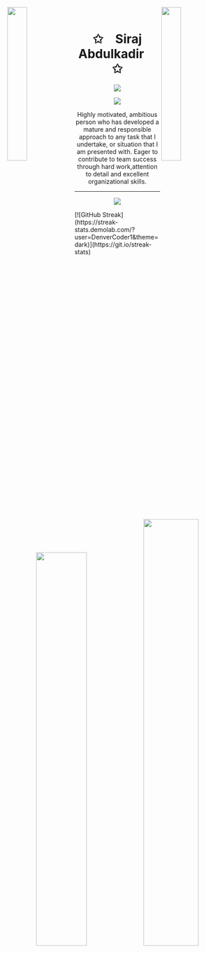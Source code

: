 <img align="left" src="https://user-images.githubusercontent.com/65187002/144930161-2f783401-8d27-4fdf-a2f7-cc0ba32f1f1f.gif" width="30%" style="display:inline;"><img align="right" src="https://user-images.githubusercontent.com/65187002/144930161-2f783401-8d27-4fdf-a2f7-cc0ba32f1f1f.gif" width="30%" style="display:inline;">
<br>
<p align="center">
    <h1 align="center">✩&emsp;Siraj Abdulkadir&emsp;✩</h1>
</p>
<p align="center">
    <img src="https://readme-typing-svg.herokuapp.com/?lines=Yoooooooooooooooo;Welcome+to+my+profile!;Have+a+look+around!&font=Fira%20Code&color=%23D62F79&center=true&width=280&height=50">
</p>
  <p align="center">
    <img src="https://komarev.com/ghpvc/?username=Siraj-Abdulkadir&color=red">
</p>

<p align="center"> Highly motivated, ambitious person who has developed a mature and responsible approach to any task that I undertake, or situation that I am presented with.
Eager to contribute to team success through hard work,attention to detail and excellent organizational skills. </p>
<hr/>

<p align="center">
  <a href="https://skillicons.dev">
    <img src="https://skillicons.dev/icons?i=javascript,git,html,css,nodejs,bootstrap,npm,react,figma,python" />
  </a>
</p>
[![GitHub Streak](https://streak-stats.demolab.com/?user=DenverCoder1&theme=dark)](https://git.io/streak-stats)
<p align="center">
    <a href="https://github/Siraj-Abdulkadir"><img width="48%" src="https://github-readme-stats.vercel.app/api?username=Siraj-Abdulkadir&show_icons=true&theme=dark&font=baloo&extension=null&border=2&border_radius=8"></a>
    <a href="https://github.com/Siraj-Abdulkadir"><img width="50%" src="https://github-readme-stats.vercel.app/api/top-langs/?username=Siraj-Abdulkadir&theme=dark&layout=compact&langs_count=5&bg_color=101010&hide_title=true"></a>
</p>

